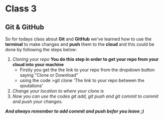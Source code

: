 # Class 3
## Git & GitHub

So for todays class about **Git** and **GitHub** we've learned how to use the **terminal** to make changes and **push** them to the **cloud** and this could be done by following the steps below:

1. *Cloning your repo* 
**You do this step in order to get your repo from your cloud into your machine**
   * Firstly you get the the link to your repo from the dropdown button saying "Clone or Download" 
   * using the code >git clone 'The link to your repo between the qoutations'
2. *Change your location to where your clone is* 
3. *Now you can use the codes git add, git push and git commit to commit and push your changes.*

_**And always remember to add commit and push befor you leave ;)**_